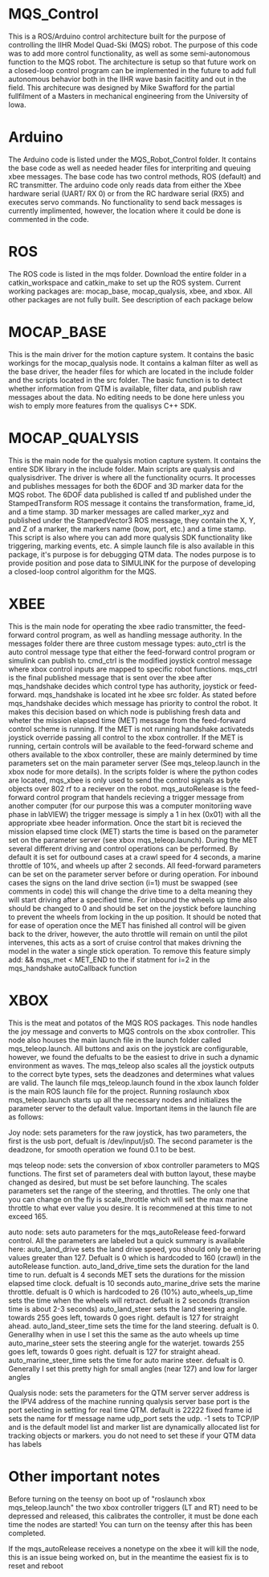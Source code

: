 # MQS_Control
This is a ROS/Arduino control architecture built for the purpose of controlling the IIHR Model Quad-Ski (MQS) robot. The purpose of this code was to add more control functionality,
as well as some semi-autonomous function to the MQS robot. The architecture is setup so that future work on a closed-loop control program can be implemented in the future to 
add full autonomous behavior both in the IIHR wave basin facitlity and out in the field. This architecure was designed by Mike Swafford for the partial fullfilment of a 
Masters in mechanical engineering from the University of Iowa.

# Arduino
The Arduino code is listed under the MQS_Robot_Control folder.
It contains the base code as well as needed header files for interpriting and queuing xbee messages. The base code has two control methods, ROS (default) and RC transmitter.
The arduino code only reads data from either the Xbee hardware serial (UART/ RX 0) or from the RC hardware serial (RX5)  and executes servo commands. No functionality to send back messages is currently implimented,
however, the location where it could be done is commented in the code.

# ROS
The ROS code is listed in the mqs folder.
Download the entire folder in a catkin_workspace and catkin_make to set up the ROS system. Current working packages are: mocap_base, mocap_qualysis, xbee, and xbox. All other
packages are not fully built. See description of each package below

# MOCAP_BASE
This is the main driver for the motion capture system. It contains the basic workings for the mocap_qualysis node. It contains a kalman filter as well as the base driver, 
the header files for which are located in the include folder and the scripts located in the src folder. The basic function is to detect whether information from QTM is available,
filter data, and publish raw messages about the data. No editing needs to be done here unless you wish to emply more features from the qualisys C++ SDK.

# MOCAP_QUALYSIS
This is the main node for the qualysis motion capture system. It contains the entire SDK library in the include folder. Main scripts are qualysis and qualysisdriver. The driver
is where all the functionality ocurrs. It processes and publishes messages for both the 6DOF and 3D marker data for the MQS robot. The 6DOF data published is called tf and
published under the StampedTransform ROS message it contains the transformation, frame_id, and a time stamp. 3D marker messages are called marker_xyz and published under the 
StampedVector3 ROS message, they contain the X, Y, and Z of a marker, the markers name (bow, port, etc.) and a time stamp. This script is also where you can add more
qualysis SDK functionality like triggering, marking events, etc. A simple launch file is also available in this package, it's purpose is for debugging QTM data. The nodes purpose
is to provide position and pose data to SIMULINK for the purpose of developing a closed-loop control algorithm for the MQS.

# XBEE
This is the main node for operating the xbee radio transmitter, the feed-forward control program, as well as handling message authority. In the messages folder there are three 
custom message types: auto_ctrl is the auto control message type that either the feed-forward control program or simulink can publish to. cmd_ctrl is the modified joystick 
control message where xbox control inputs are mapped to specific robot functions. mqs_ctrl is the final published message that is sent over the xbee after mqs_handshake decides
which control type has authority, joystick or feed-forward. mqs_handshake is located int he xbee src folder. As stated before mqs_handshake decides which message has priority
to control the robot. It makes this decision based on which node is publishing fresh data and wheter the mission elapsed time (MET) message from the feed-forward control scheme
is running. If the MET is not running handshake activateds joystick override passing all control to the xbox controller. If the MET is running, certain controls will be available
to the feed-forward scheme and others available to the xbox controller, these are mainly determined by time parameters set on the main parameter server (See mqs_teleop.launch in
the xbox node for more details). In the scripts folder is where the python codes are located, mqs_xbee is only used to send the control signals as byte objects over 802 rf to 
a reciever on the robot. mqs_autoRelease is the feed-forward control program that handels recieving a trigger message from another computer (for our purpose this was a computer 
monitoriing wave phase in labVIEW) the trigger message is simply a 1 in hex (0x01) with all the appropriate xbee header information. Once the start bit is recieved the mission elapsed
time clock (MET) starts the time is based on the parameter set on the parameter server (see xbox mqs_teleop.launch). During the MET several different driving and control
operations can be performed. By default it is set for outbound cases at a crawl speed for 4 seconds, a marine throttle of 10%, and wheels up after 2 seconds. All feed-forward parameters can be set on the
parameter server before or during operation. For inbound cases the signs on the land drive section (i=1) must be swapped (see comments in code) this will change the drive time
to a delta meaning they will start driving after a specified time. For inbound the wheels up time also should be changed to 0 and should be set on the joystick before launching
to prevent the wheels from locking in the up position. It should be noted that for ease of operation once the MET has finished all control will be given back to the driver, however,
the auto throttle will remain on until the pilot intervenes, this acts as a sort of cruise control that makes drivning the model in the water a single stick operation. To remove 
this feature simply add:
 && mqs_met < MET_END 
 to the if statment for i=2 in the mqs_handshake autoCallback function

# XBOX
This is the meat and potatos of the MQS ROS packages. This node handles the joy message and converts to MQS controls on the xbox controller. This node also houses the main launch
file in the launch folder called mqs_teleop.launch. All buttons and axis on the joystick are configurable, however, we found the defualts to be the easiest to drive in such a
dynamic environment as waves. The mqs_teleop also scales all the joystick outputs to the correct byte types, sets the deadzones and determines what values are valid. The launch
file mqs_teleop.launch found in the xbox launch folder is the main ROS launch file for the project. Running roslaunch xbox mqs_teleop.launch starts up all the necessary nodes
and initializes the parameter server to the default value. Important items in the launch file are as follows:

Joy node: sets parameters for the raw joystick, has two parameters, the first is the usb port, defualt is /dev/input/js0. The second parameter is the deadzone, for smooth operation
we found 0.1 to be best.

mqs teleop node: sets the conversion of xbox controller parameters to MQS functions. The first set of parameters deal with button layout, these maybe changed as desired, but must
be set before launching. The scales parameters set the range of the steering, and throttles. The only one that you can change on the fly is scale_throttle which will set the max
marine throttle to what ever value you desire. It is recommened at this time to not exceed 165.

auto node: sets auto parameters for the mqs_autoRelease feed-forward control. All the parameters are labeled but a quick summary is available here:
auto_land_drive sets the land drive speed, you should only be entering values greater than 127. Defualt is 0 which is hardcoded to 160 (crawl) in the autoRelease function.
auto_land_drive_time sets the duration for the land time to run. defualt is 4 seconds
MET sets the durations for the mission elapsed time clock. defualt is 10 seconds
auto_marine_drive sets the marine throttle. defualt is 0 which is hardcoded to 26 (10%)
auto_wheels_up_time sets the time when the wheels will retract. defualt is 2 seconds (transiion time is about 2-3 seconds)
auto_land_steer sets the land steering angle. towards 255 goes left, towards 0 goes right. default is 127 for straight ahead.
auto_land_steer_time sets the time for the land steering. defualt is 0. Generallhy when in use I set this the same as the auto wheels up time
auto_marine_steer sets the steering angle for the waterjet. towards 255 goes left, towards 0 goes right. defualt is 127 for straight ahead.
auto_marine_steer_time sets the time for auto marine steer. defualt is 0. Generally I set this pretty high for small angles (near 127) and low for larger angles

Qualysis node: sets the parameters for the QTM server
server address is the IPV4 address of the machine running qualysis
server base port is the port selecting in setting for real time QTM. default is 22222
fixed frame id sets the name for tf message name
udp_port sets the udp. -1 sets to TCP/IP and is the default
model list and marker list are dynamically allocated list for tracking objects or markers. you do not need to set these if your QTM data has labels


# Other important notes
Before turning on the teensy on boot up of "roslaunch xbox mqs_teleop.launch" the two xbox controller triggers (LT and RT) need to be depressed and released, this calibrates
the controller, it must be done each time the nodes are started! You can turn on the teensy after this has been completed.

If the mqs_autoRelease receives a nonetype on the xbee it will kill the node, this is an issue being worked on, but in the meantime the easiest fix is to reset and reboot 


